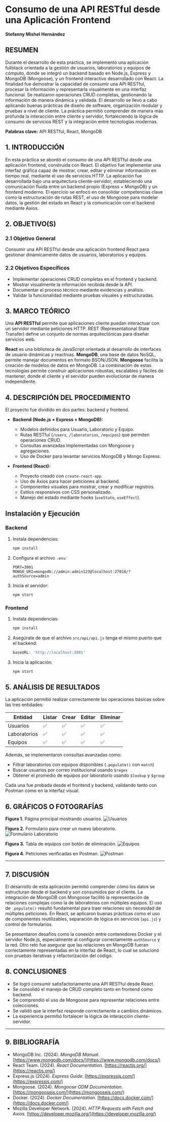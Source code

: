 
# Consumo de una API RESTful desde una Aplicación Frontend

**Stefanny Mishel Hernández** 


## RESUMEN

Durante el desarrollo de esta práctica, se implementó una aplicación fullstack orientada a la gestión de usuarios, laboratorios y equipos de cómputo, donde se integró un backend basado en Node.js, Express y MongoDB (Mongoose), y un frontend interactivo desarrollado con React. La finalidad fue demostrar la capacidad de consumir una API RESTful, procesar la información y representarla visualmente en una interfaz funcional. Se realizaron operaciones CRUD completas, gestionando la información de manera dinámica y validada. El desarrollo se llevó a cabo aplicando buenas prácticas de diseño de software, organización modular y pruebas a nivel de cliente. La práctica permitió comprender de manera más profunda la interacción entre cliente y servidor, fortaleciendo la lógica de consumo de servicios REST y la integración entre tecnologías modernas.

**Palabras clave:** API RESTful, React, MongoDB


## 1. INTRODUCCIÓN

En esta práctica se abordó el consumo de una API RESTful desde una aplicación frontend, construida con React. El objetivo fue implementar una interfaz gráfica capaz de mostrar, crear, editar y eliminar información en tiempo real, mediante el uso de servicios HTTP. La aplicación fue desarrollada bajo una arquitectura cliente-servidor, estableciendo una comunicación fluida entre un backend propio (Express + MongoDB) y un frontend moderno. El ejercicio se enfocó en consolidar competencias clave como la estructuración de rutas REST, el uso de Mongoose para modelar datos, la gestión del estado en React y la comunicación con el backend mediante Axios.


## 2. OBJETIVO(S)

### 2.1 Objetivo General

Consumir una API RESTful desde una aplicación frontend React para gestionar dinámicamente datos de usuarios, laboratorios y equipos.

### 2.2 Objetivos Específicos

* Implementar operaciones CRUD completas en el frontend y backend.
* Mostrar visualmente la información recibida desde la API.
* Documentar el proceso técnico mediante evidencias y análisis.
* Validar la funcionalidad mediante pruebas visuales y estructuradas.


## 3. MARCO TEÓRICO

Una **API RESTful** permite que aplicaciones cliente puedan interactuar con un servidor mediante peticiones HTTP. REST (Representational State Transfer) define un conjunto de normas arquitectónicas para diseñar servicios web.

**React** es una biblioteca de JavaScript orientada al desarrollo de interfaces de usuario dinámicas y reactivas.
**MongoDB**, una base de datos NoSQL, permite manejar documentos en formato BSON/JSON. **Mongoose** facilita la creación de modelos de datos en MongoDB.
La combinación de estas tecnologías permite construir aplicaciones robustas, escalables y fáciles de mantener, donde el cliente y el servidor pueden evolucionar de manera independiente.


## 4. DESCRIPCIÓN DEL PROCEDIMIENTO

El proyecto fue dividido en dos partes: backend y frontend.

* **Backend (Node.js + Express + MongoDB):**

  * Modelos definidos para Usuario, Laboratorio y Equipo.
  * Rutas RESTful (`/users`, `/laboratorios`, `/equipos`) que permiten operaciones CRUD.
  * Consultas avanzadas implementadas con Mongoose y agregaciones.
  * Uso de Docker para levantar servicios MongoDB y Mongo Express.

* **Frontend (React):**

  * Proyecto creado con `create-react-app`.
  * Uso de Axios para hacer peticiones al backend.
  * Componentes visuales para mostrar, crear y modificar registros.
  * Estilos responsivos con CSS personalizado.
  * Manejo del estado mediante hooks (`useState`, `useEffect`).

## Instalación y Ejecución

### Backend

1. Instala dependencias:
   ```bash
   npm install
   ```
2. Configura el archivo `.env`:
   ```
   PORT=3001
   MONGO_URI=mongodb://admin:admin123@localhost:27018/?authSource=admin
   ```
3. Inicia el servidor:
   ```bash
   npm start
   ```

### Frontend

1. Instala dependencias:
   ```bash
   npm install
   ```
2. Asegúrate de que el archivo `src/api/api.js` tenga el mismo puerto que el backend:
   ```js
   baseURL: 'http://localhost:3001'
   ```
3. Inicia la aplicación:
   ```bash
   npm start
   ```

## 5. ANÁLISIS DE RESULTADOS

La aplicación permitió realizar correctamente las operaciones básicas sobre las tres entidades:

| Entidad      | Listar | Crear | Editar | Eliminar |
| ------------ | ------ | ----- | ------ | -------- |
| Usuarios     | ✅      | ✅     | ✅      | ✅        |
| Laboratorios | ✅      | ✅     | ✅      | ✅        |
| Equipos      | ✅      | ✅     | ✅      | ✅        |

Además, se implementaron consultas avanzadas como:

* Filtrar laboratorios con equipos disponibles (`.populate()` con `match`)
* Buscar usuarios por correo institucional usando `$regex`
* Obtener el promedio de equipos por laboratorio usando `$lookup` y `$group`

Cada una fue probada desde el frontend y backend, validando tanto con Postman como en la interfaz visual.



## 6. GRÁFICOS O FOTOGRAFÍAS

**Figura 1.** Página principal mostrando usuarios.
![Usuarios](./screenshot/Front1.png)

**Figura 2.** Formulario para crear un nuevo laboratorio.
![Formulario Laboratorio](./screenshot/Front2.png)

**Figura 3.** Tabla de equipos con botón de eliminación.
![Equipos](./screenshot/Equipos.png)

**Figura 4.** Peticiones verificadas en Postman.
![Postman](./screenshot/Pruebas.png)

---

## 7. DISCUSIÓN

El desarrollo de esta aplicación permitió comprender cómo los datos se estructuran desde el backend y son consumidos por el cliente. La integración de MongoDB con Mongoose facilitó la representación de relaciones complejas como la de laboratorios con múltiples equipos. El uso de `.populate()` resultó fundamental para traer relaciones sin necesidad de múltiples peticiones. En React, se aplicaron buenas prácticas como el uso de componentes reutilizables, separación de lógica en servicios (`api.js`) y control de formularios.

Se presentaron desafíos como la conexión entre contenedores Docker y el servidor Node.js, especialmente al configurar correctamente `authSource` y la red. Otro reto fue asegurar que las relaciones en MongoDB fueran correctamente representadas en la interfaz de React, lo cual se solucionó con pruebas iterativas y refactorización del código.


## 8. CONCLUSIONES

* Se logró consumir satisfactoriamente una API RESTful desde React.
* Se consolidó el manejo de CRUD completo tanto en frontend como backend.
* Se comprendió el uso de Mongoose para representar relaciones entre colecciones.
* Se validó que la interfaz responde correctamente a cambios dinámicos.
* La experiencia permitió fortalecer la lógica de interacción cliente-servidor.

---

## 9. BIBLIOGRAFÍA

* MongoDB Inc. (2024). *MongoDB Manual*. [https://www.mongodb.com/docs/](https://www.mongodb.com/docs/)
* React Team. (2024). *React Documentation*. [https://reactjs.org/](https://reactjs.org/)
* Express.js (2024). *Express Guide*. [https://expressjs.com/](https://expressjs.com/)
* Mongoose. (2024). *Mongoose ODM Documentation*. [https://mongoosejs.com/](https://mongoosejs.com/)
* Docker. (2024). *Docker Documentation*. [https://docs.docker.com/](https://docs.docker.com/)
* Mozilla Developer Network. (2024). *HTTP Requests with Fetch and Axios*. [https://developer.mozilla.org/](https://developer.mozilla.org/)
